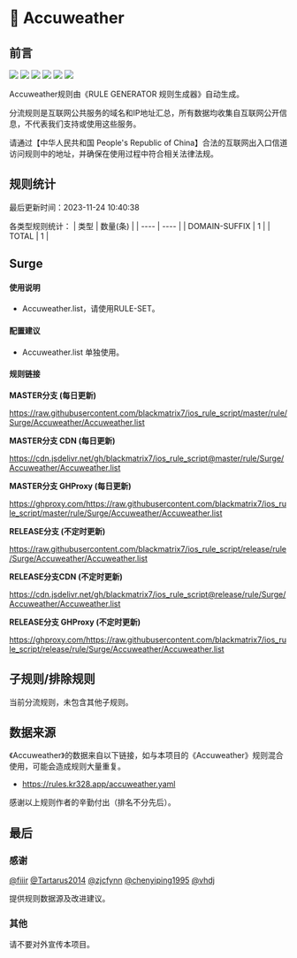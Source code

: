 # 🧸 Accuweather

## 前言

![](https://shields.io/badge/-移除重复规则-ff69b4) ![](https://shields.io/badge/-DOMAIN与DOMAIN--SUFFIX合并-green) ![](https://shields.io/badge/-DOMAIN--SUFFIX间合并-critical) ![](https://shields.io/badge/-DOMAIN与DOMAIN--KEYWORD合并-9cf) ![](https://shields.io/badge/-DOMAIN--SUFFIX与DOMAIN--KEYWORD合并-blue) ![](https://shields.io/badge/-IP--CIDR(6)合并-blueviolet) 

Accuweather规则由《RULE GENERATOR 规则生成器》自动生成。

分流规则是互联网公共服务的域名和IP地址汇总，所有数据均收集自互联网公开信息，不代表我们支持或使用这些服务。

请通过【中华人民共和国 People's Republic of China】合法的互联网出入口信道访问规则中的地址，并确保在使用过程中符合相关法律法规。

## 规则统计

最后更新时间：2023-11-24 10:40:38

各类型规则统计：
| 类型 | 数量(条)  | 
| ---- | ----  |
| DOMAIN-SUFFIX | 1  | 
| TOTAL | 1  | 


## Surge 

#### 使用说明
- Accuweather.list，请使用RULE-SET。

#### 配置建议
- Accuweather.list 单独使用。

#### 规则链接
**MASTER分支 (每日更新)**

https://raw.githubusercontent.com/blackmatrix7/ios_rule_script/master/rule/Surge/Accuweather/Accuweather.list

**MASTER分支 CDN (每日更新)**

https://cdn.jsdelivr.net/gh/blackmatrix7/ios_rule_script@master/rule/Surge/Accuweather/Accuweather.list

**MASTER分支 GHProxy (每日更新)**

https://ghproxy.com/https://raw.githubusercontent.com/blackmatrix7/ios_rule_script/master/rule/Surge/Accuweather/Accuweather.list

**RELEASE分支 (不定时更新)**

https://raw.githubusercontent.com/blackmatrix7/ios_rule_script/release/rule/Surge/Accuweather/Accuweather.list

**RELEASE分支CDN (不定时更新)**

https://cdn.jsdelivr.net/gh/blackmatrix7/ios_rule_script@release/rule/Surge/Accuweather/Accuweather.list

**RELEASE分支 GHProxy (不定时更新)**

https://ghproxy.com/https://raw.githubusercontent.com/blackmatrix7/ios_rule_script/release/rule/Surge/Accuweather/Accuweather.list

## 子规则/排除规则


当前分流规则，未包含其他子规则。

## 数据来源

《Accuweather》的数据来自以下链接，如与本项目的《Accuweather》规则混合使用，可能会造成规则大量重复。

- https://rules.kr328.app/accuweather.yaml


感谢以上规则作者的辛勤付出（排名不分先后）。

## 最后

### 感谢

[@fiiir](https://github.com/fiiir) [@Tartarus2014](https://github.com/Tartarus2014) [@zjcfynn](https://github.com/zjcfynn) [@chenyiping1995](https://github.com/chenyiping1995) [@vhdj](https://github.com/vhdj)

提供规则数据源及改进建议。

### 其他

请不要对外宣传本项目。